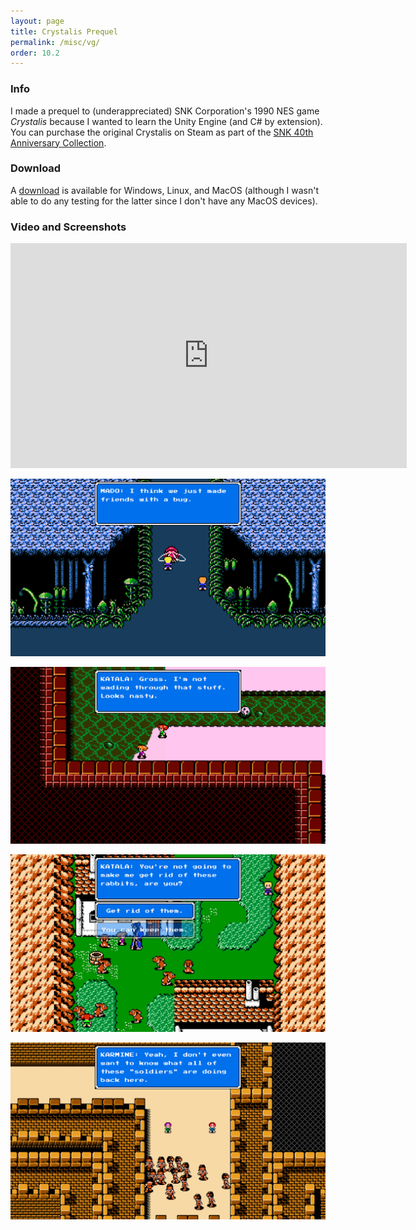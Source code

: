 ```yaml
---
layout: page
title: Crystalis Prequel
permalink: /misc/vg/
order: 10.2
---
```



### Info
I made a prequel to (underappreciated) SNK Corporation's 1990 NES game *Crystalis*  because I wanted to learn the Unity Engine (and C# by extension). You can purchase the original Crystalis on Steam as part of the [SNK 40th Anniversary Collection](https://store.steampowered.com/app/865940/SNK_40th_ANNIVERSARY_COLLECTION/).


### Download
A [download](https://mega.nz/folder/VS0mGBLY#FGsCtFkh9rsqWmkxzskFcg) is available for Windows, Linux, and MacOS (although I wasn't able to do any testing for the latter since I don't have any MacOS devices).


### Video and Screenshots

<iframe width="634" height="360" src="https://www.youtube.com/embed/QzLwK2bBIFA" title="Crystalis: Azteca" frameborder="0" allowfullscreen></iframe>

![bugs are fun](bugs.png)

![sludge is not fun](sludge.png)

![rabbits are fun](rabbits.png)

![this looks bad](soldiers.png)
